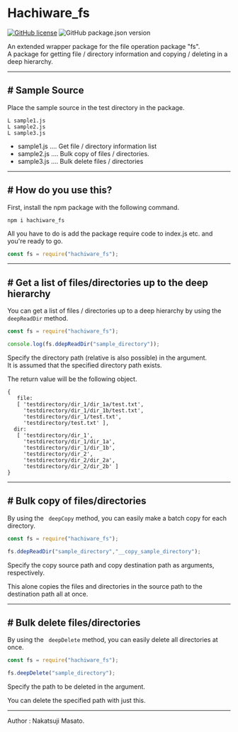 # Hachiware_fs

<a href="https://github.com/masatonakatsuji2021/hachiware_fs/blob/master/LICENSE"><img alt="GitHub license" src="https://img.shields.io/github/license/masatonakatsuji2021/hachiware_fs"></a>
<img alt="GitHub package.json version" src="https://img.shields.io/github/package-json/v/masatonakatsuji2021/hachiware_fs">

An extended wrapper package for the file operation package "fs".  
A package for getting file / directory information and copying / deleting in a deep hierarchy.

---

## # Sample Source

Place the sample source in the test directory in the package.

```
L sample1.js
L sample2.js
L sample3.js
```

- sample1.js .... Get file / directory information list
- sample2.js .... Bulk copy of files / directories.
- sample3.js .... Bulk delete files / directories

---

## # How do you use this?

First, install the npm package with the following command.

```
npm i hachiware_fs
```
All you have to do is add the package require code to index.js etc. and you're ready to go.  

```javascript
const fs = require("hachiware_fs");
```

---

## # Get a list of files/directories up to the deep hierarchy

You can get a list of files / directories up to a deep hierarchy by using the `` deepReadDir`` method.

```javascript
const fs = require("hachiware_fs");

console.log(fs.ddepReadDir("sample_directory"));
```

Specify the directory path (relative is also possible) in the argument.  
It is assumed that the specified directory path exists.

The return value will be the following object.

```
{
   file:
   [ 'testdirectory/dir_1/dir_1a/test.txt',
     'testdirectory/dir_1/dir_1b/test.txt',
     'testdirectory/dir_1/test.txt',
     'testdirectory/test.txt' ],
  dir:
   [ 'testdirectory/dir_1',
     'testdirectory/dir_1/dir_1a',
     'testdirectory/dir_1/dir_1b',
     'testdirectory/dir_2',
     'testdirectory/dir_2/dir_2a',
     'testdirectory/dir_2/dir_2b' ] 
}
```

---

## # Bulk copy of files/directories

By using the `` deepCopy`` method, you can easily make a batch copy for each directory.

```javascript
const fs = require("hachiware_fs");

fs.ddepReadDir("sample_directory","__copy_sample_directory");
```

Specify the copy source path and copy destination path as arguments, respectively.

This alone copies the files and directories in the source path to the destination path all at once.

---

## # Bulk delete files/directories

By using the `` deepDelete`` method, you can easily delete all directories at once.

```javascript
const fs = require("hachiware_fs");

fs.deepDelete("sample_directory");
```

Specify the path to be deleted in the argument.

You can delete the specified path with just this.

---

Author : Nakatsuji Masato.
